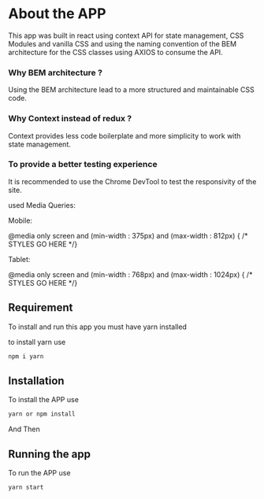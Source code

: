# About the APP

This app was built in react using context API for state management, CSS Modules and vanilla CSS
and using the naming convention of the BEM architecture for the CSS classes
using AXIOS to consume the API.

### Why BEM architecture ?

Using the BEM architecture lead to a more structured and maintainable CSS code.

### Why Context instead of redux ?

Context provides less code boilerplate and more simplicity to work with state management.

### To provide a better testing experience

It is recommended to use the Chrome DevTool to test the responsivity of the site.

used Media Queries:

Mobile:

@media only screen 
and (min-width : 375px) 
and (max-width : 812px) { /* STYLES GO HERE */}

Tablet:

@media only screen 
and (min-width : 768px) 
and (max-width : 1024px) { /* STYLES GO HERE */}


## Requirement

To install and run this app you must have yarn installed

to install yarn use

```bash
npm i yarn
```

## Installation

To install the APP use

```bash
yarn or npm install
```

And Then

## Running the app

To run the APP use

```bash
yarn start
```